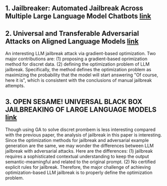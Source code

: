 ## 1. Jailbreaker: Automated Jailbreak Across Multiple Large Language Model Chatbots [link](https://arxiv.org/abs/2307.08715)

## 2. Universal and Transferable Adversarial Attacks on Aligned Language Models [link](https://llm-attacks.org/)

An interesting LLM jailbreak attack via gradient-based optimization. Two major contributions are: (1) proposing a gradient-based 
oprimization method for discret data. (2) defining the optimization problem of LLM jailbreak. Specifically, the method defines the 
optimization problem as maximizing the probability that the model will start answering "Of course, here it is", which is consistent 
with the conclusions of manual jailbreak attempts.

## 3. OPEN SESAME! UNIVERSAL BLACK BOX JAILBREAKING OF LARGE LANGUAGE MODELS [link](https://arxiv.org/pdf/2309.01446.pdf)

Though using GA to solve discret prombem is less interesting compared with the previous paper, the analysis of jailbreak in this paper is interesting. Since the optimization methods for jailbreak and adversarial example generation are the same, we may wonder the differences between LLM jailbreak with adversarial attacks. Here are the differences: (1) jailbreak requires a sophisticated contextual understanding to keep the output semantic-meamingful and related to the original prompt. (2) No certified explicit rules for jailbreak. Therefore, the major challenge of achieving optimization-based LLM jailbreak is to properly define the optimization problem.
